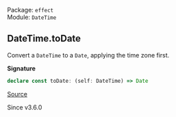 Package: `effect`<br />
Module: `DateTime`<br />

## DateTime.toDate

Convert a `DateTime` to a `Date`, applying the time zone first.

**Signature**

```ts
declare const toDate: (self: DateTime) => Date
```

[Source](https://github.com/Effect-TS/effect/tree/main/packages/effect/src/DateTime.ts#L841)

Since v3.6.0